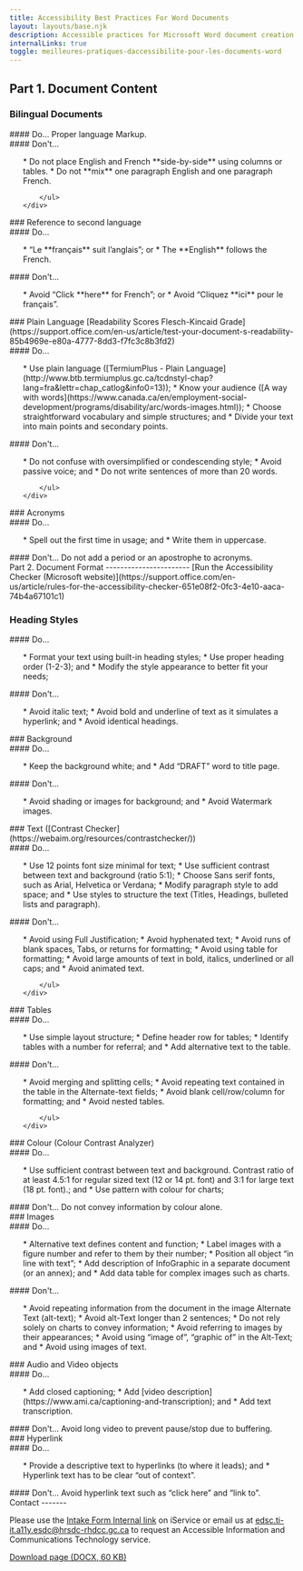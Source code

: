 ```yaml
---
title: Accessibility Best Practices For Word Documents
layout: layouts/base.njk
description: Accessible practices for Microsoft Word document creation.
internalLinks: true
toggle: meilleures-pratiques-daccessibilite-pour-les-documents-word
---
```


## Part 1. Document Content

### Bilingual Documents

<div class="row">
    <div class="col-md-6">
#### Do...
Proper language Markup.
    </div>
    <div class="col-md-6">
#### Don't...
        <ul class="lst-spcd">
*   Do not place English and French **side-by-side** using columns or tables.
*   Do not **mix** one paragraph English and one paragraph French.

        </ul>
    </div>

</div>
### Reference to second language
<div class="row">
    <div class="col-md-6">
#### Do...
        <ul class="lst-spcd">
*   “Le **français** suit l’anglais”; or
*   The **English** follows the French.
        </ul>
    </div>
    <div class="col-md-6">
#### Don't...
        <ul class="lst-spcd">
*   Avoid “Click **here** for French”; or
*   Avoid “Cliquez **ici** pour le français”.
        </ul>
    </div>
</div>
### Plain Language
[Readability Scores Flesch-Kincaid Grade](https://support.office.com/en-us/article/test-your-document-s-readability-85b4969e-e80a-4777-8dd3-f7fc3c8b3fd2)
<div class="row">
    <div class="col-md-6">
#### Do...
        <ul class="lst-spcd">
*   Use plain language ([TermiumPlus - Plain Language](http://www.btb.termiumplus.gc.ca/tcdnstyl-chap?lang=fra&lettr=chap_catlog&info0=13));
*   Know your audience ([A way with words](https://www.canada.ca/en/employment-social-development/programs/disability/arc/words-images.html));
*   Choose straightforward vocabulary and simple structures; and
*   Divide your text into main points and secondary points.
        </ul>
    </div>
    <div class="col-md-6">
#### Don't...
        <ul class="lst-spcd">
*   Do not confuse with oversimplified or condescending style;
*   Avoid passive voice; and
*   Do not write sentences of more than 20 words.

        </ul>
    </div>

</div>
### Acronyms
<div class="row">
    <div class="col-md-6">
#### Do...
        <ul class="lst-spcd">
*   Spell out the first time in usage; and
*   Write them in uppercase.
        </ul>
    </div>
    <div class="col-md-6">
#### Don't...
Do not add a period or an apostrophe to acronyms.
    </div>
</div>
Part 2. Document Format
-----------------------
[Run the Accessibility Checker (Microsoft website)](https://support.office.com/en-us/article/rules-for-the-accessibility-checker-651e08f2-0fc3-4e10-aaca-74b4a67101c1)

### Heading Styles

<div class="row">
    <div class="col-md-6">
#### Do...
        <ul class="lst-spcd">
*   Format your text using built-in heading styles;
*   Use proper heading order (1-2-3); and
*   Modify the style appearance to better fit your needs;
        </ul>
    </div>
    <div class="col-md-6">
#### Don't...
        <ul class="lst-spcd">
*   Avoid italic text;
*   Avoid bold and underline of text as it simulates a hyperlink; and
*   Avoid identical headings.
        </ul>
    </div>
</div>
### Background
<div class="row">
    <div class="col-md-6">
#### Do...
        <ul class="lst-spcd">
*   Keep the background white; and
*   Add “DRAFT” word to title page.
        </ul>
    </div>
    <div class="col-md-6">
#### Don't...
        <ul class="lst-spcd">
*   Avoid shading or images for background; and
*   Avoid Watermark images.
        </ul>
    </div>
</div>
### Text ([Contrast Checker](https://webaim.org/resources/contrastchecker/))
<div class="row">
    <div class="col-md-6">
#### Do...
        <ul class="lst-spcd">
*   Use 12 points font size minimal for text;
*   Use sufficient contrast between text and background (ratio 5:1);
*   Choose Sans serif fonts, such as Arial, Helvetica or Verdana;
*   Modify paragraph style to add space; and
*   Use styles to structure the text (Titles, Headings, bulleted lists and paragraph).
        </ul>
    </div>
    <div class="col-md-6">
#### Don't...
        <ul class="lst-spcd">
*   Avoid using Full Justification;
*   Avoid hyphenated text;
*   Avoid runs of blank spaces, Tabs, or returns for formatting;
*   Avoid using table for formatting;
*   Avoid large amounts of text in bold, italics, underlined or all caps; and
*   Avoid animated text.

        </ul>
    </div>

</div>
### Tables
<div class="row">
    <div class="col-md-6">
#### Do...
        <ul class="lst-spcd">
*   Use simple layout structure;
*   Define header row for tables;
*   Identify tables with a number for referral; and
*   Add alternative text to the table.
        </ul>
    </div>
    <div class="col-md-6">
#### Don't...
        <ul class="lst-spcd">
*   Avoid merging and splitting cells;
*   Avoid repeating text contained in the table in the Alternate-text fields;
*   Avoid blank cell/row/column for formatting; and
*   Avoid nested tables.

        </ul>
    </div>

</div>
### Colour (Colour Contrast Analyzer)
<div class="row">
    <div class="col-md-6">
#### Do...
        <ul class="lst-spcd">
*   Use sufficient contrast between text and background. Contrast ratio of at least 4.5:1 for regular sized text (12 or 14 pt. font) and 3:1 for large text (18 pt. font).; and
*   Use pattern with colour for charts;
        </ul>
    </div>
    <div class="col-md-6">
#### Don't...
Do not convey information by colour alone.
    </div>
</div>
### Images
<div class="row">
    <div class="col-md-6">
#### Do...
        <ul class="lst-spcd">
*   Alternative text defines content and function;
*   Label images with a figure number and refer to them by their number;
*   Position all object “in line with text”;
*   Add description of InfoGraphic in a separate document (or an annex); and
*   Add data table for complex images such as charts.
        </ul>
    </div>
    <div class="col-md-6">
#### Don't...
        <ul class="lst-spcd">
*   Avoid repeating information from the document in the image Alternate Text (alt-text);
*   Avoid alt-Text longer than 2 sentences;
*   Do not rely solely on charts to convey information;
*   Avoid referring to images by their appearances;
*   Avoid using “image of”, “graphic of” in the Alt-Text; and
*   Avoid using images of text.
        </ul>
    </div>
</div>
### Audio and Video objects
<div class="row">
    <div class="col-md-6">
#### Do...
        <ul class="lst-spcd">
*   Add closed captioning;
*   Add [video description](https://www.ami.ca/captioning-and-transcription); and
*   Add text transcription.
        </ul>
    </div>
    <div class="col-md-6">
#### Don't...
Avoid long video to prevent pause/stop due to buffering.
    </div>
</div>
### Hyperlink
<div class="row">
    <div class="col-md-6">
#### Do...
        <ul class="lst-spcd">
*   Provide a descriptive text to hyperlinks (to where it leads); and
*   Hyperlink text has to be clear “out of context”.
        </ul>
    </div>
    <div class="col-md-6">
#### Don't...
Avoid hyperlink text such as “click here” and “link to”.
    </div>
</div>
Contact
-------
<p>Please use the <a href="http://iservice.prv/eng/imit/A11Y/intake.shtml">Intake Form <i
            class="fas fa-external-link-square-alt"></i><span class="wb-inv"> Internal link</span></a> on
    iService or email us at <a
        href="mailto:edsc.ti-it.a11y.esdc@hrsdc-rhdcc.gc.ca">edsc.ti-it.a11y.esdc@hrsdc-rhdcc.gc.ca</a> to
    request an Accessible Information and Communications Technology service.</p>
    <p></p><a class="btn btn-primary" href="../../../docs/Accessibility_Best_Practices_for_Word_Documents_EN.docx" role="button">Download page (DOCX, 60 KB)</a></p>
